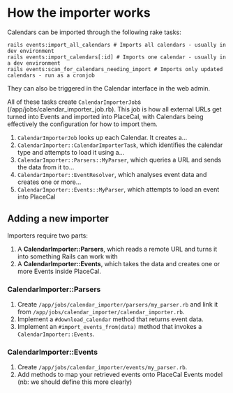 # How the importer works

Calendars can be imported through the following rake tasks:

```
rails events:import_all_calendars # Imports all calendars - usually in dev environment
rails events:import_calendars[:id] # Imports one calendar - usually in a dev environment
rails events:scan_for_calendars_needing_import # Imports only updated calendars - run as a cronjob
```

They can also be triggered in the Calendar interface in the web admin.

All of these tasks create `CalendarImporterJob`s (/app/jobs/calendar_importer_job.rb). This job is how all external URLs get turned into Events and imported into PlaceCal, with Calendars being effectively the configuration for how to import them.

1. `CalendarImporterJob` looks up each Calendar. It creates a...
2. `CalendarImporter::CalendarImporterTask`, which identifies the calendar type and attempts to load it using a...
3. `CalendarImporter::Parsers::MyParser`, which queries a URL and sends the data from it to...
4. `CalendarImporter::EventResolver`, which analyses event data and creates one or more...
5. `CalendarImporter::Events::MyParser`, which attempts to load an event into PlaceCal

## Adding a new importer

Importers require two parts:

1. A **CalendarImporter::Parsers**, which reads a remote URL and turns it into something Rails can work with
2. A **CalendarImporter::Events**, which takes the data and creates one or more Events inside PlaceCal.

### CalendarImporter::Parsers

1. Create `/app/jobs/calendar_importer/parsers/my_parser.rb` and link it from `/app/jobs/calendar_importer/calendar_importer.rb`.
2. Implement a `#download_calendar` method that returns event data.
3. Implement an `#import_events_from(data)` method that invokes a `CalendarImporter::Events`.

### CalendarImporter::Events

1. Create `/app/jobs/calendar_importer/events/my_parser.rb`.
2. Add methods to map your retrieved events onto PlaceCal Events model (nb: we should define this more clearly)
